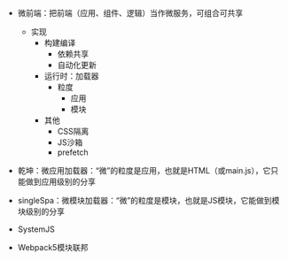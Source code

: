 - 微前端：把前端（应用、组件、逻辑）当作微服务，可组合可共享
  - 实现
    - 构建编译
      - 依赖共享
      - 自动化更新
    - 运行时：加载器
      - 粒度
        - 应用
        - 模块
    - 其他
      - CSS隔离
      - JS沙箱
      - prefetch

- 乾坤：微应用加载器：“微”的粒度是应用，也就是HTML（或main.js），它只能做到应用级别的分享
- singleSpa：微模块加载器：“微”的粒度是模块，也就是JS模块，它能做到模块级别的分享

- SystemJS
- Webpack5模块联邦
